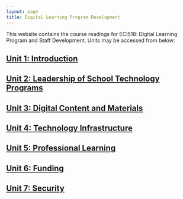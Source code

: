 ```yaml
---
layout: page
title: Digital Learning Program Development
---
```


This website contains the course readings for ECI518: Digital Learning Program and Staff Development. Units may be accessed from below:

## [Unit 1: Introduction](intro/1_intro.html)
## [Unit 2: Leadership of School Technology Programs](leadership/1_intro.html)
## [Unit 3: Digital Content and Materials](content/1_intro.html)
## [Unit 4: Technology Infrastructure](devices/1_intro.html)
## [Unit 5: Professional Learning](pl/1_intro.html)
## [Unit 6: Funding](funding/1_intro.html)
## [Unit 7: Security](cybersecurity/1_intro.html)
